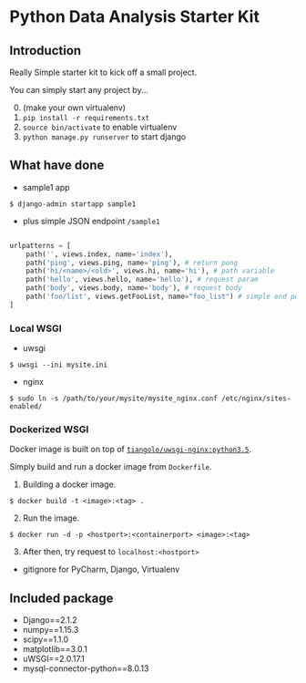 # Python Data Analysis Starter Kit

## Introduction

Really Simple starter kit to kick off a small project.

You can simply start any project by...

0. (make your own virtualenv)
1. `pip install -r requirements.txt`
2. `source bin/activate` to enable virtualenv
3. `python manage.py runserver` to start django

## What have done

- sample1 app

```
$ django-admin startapp sample1
```

- plus simple JSON endpoint `/sample1`

```python

urlpatterns = [
    path('', views.index, name='index'),
    path('ping', views.ping, name='ping'), # return pong
    path('hi/<name>/<old>', views.hi, name='hi'), # path variable
    path('hello', views.hello, name='hello'), # request param
    path('body', views.body, name='body'), # request body
    path('foo/list', views.getFooList, name="foo_list") # simple end point with Foo instance list
]
```

### Local WSGI

- uwsgi

```
$ uwsgi --ini mysite.ini
```

- nginx

```
$ sudo ln -s /path/to/your/mysite/mysite_nginx.conf /etc/nginx/sites-enabled/
```

### Dockerized WSGI

Docker image is built on top of [`tiangolo/uwsgi-nginx:python3.5`](https://hub.docker.com/r/tiangolo/uwsgi-nginx/).

Simply build and run a docker image from `Dockerfile`.

1. Building a docker image.
```
$ docker build -t <image>:<tag> . 
```

2. Run the image.
```
$ docker run -d -p <hostport>:<containerport> <image>:<tag>
```

3. After then, try request to `localhost:<hostport>`


- gitignore for PyCharm, Django, Virtualenv

## Included package

- Django==2.1.2
- numpy==1.15.3
- scipy==1.1.0
- matplotlib==3.0.1
- uWSGI==2.0.17.1
- mysql-connector-python==8.0.13

